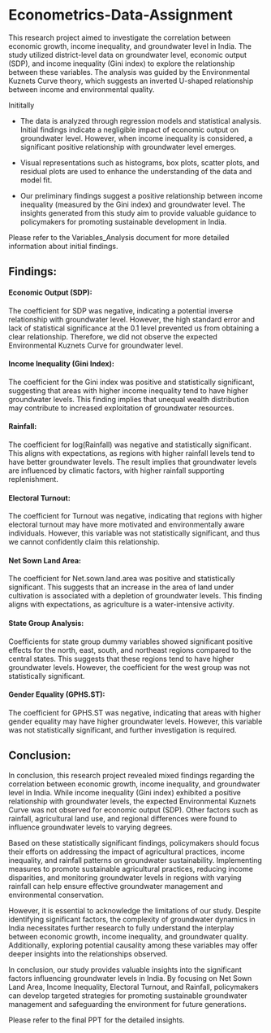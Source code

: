 # Econometrics-Data-Assignment

This research project aimed to investigate the correlation between economic growth, income inequality, and groundwater level in India. The study utilized district-level data on groundwater level, economic output (SDP), and income inequality (Gini index) to explore the relationship between these variables. The analysis was guided by the Environmental Kuznets Curve theory, which suggests an inverted U-shaped relationship between income and environmental quality.

Inititally

- The data is analyzed through regression models and statistical analysis. Initial findings indicate a negligible impact of economic output on groundwater level. However, when income inequality is considered, a significant positive relationship with groundwater level emerges.

- Visual representations such as histograms, box plots, scatter plots, and residual plots are used to enhance the understanding of the data and model fit.

- Our preliminary findings suggest a positive relationship between income inequality (measured by the Gini index) and groundwater level. The insights generated from this study aim to provide valuable guidance to policymakers for promoting sustainable development in India.

Please refer to the Variables_Analysis document for more detailed information about initial findings.


## Findings:

#### Economic Output (SDP):
The coefficient for SDP was negative, indicating a potential inverse relationship with groundwater level. However, the high standard error and lack of statistical significance at the 0.1 level prevented us from obtaining a clear relationship. Therefore, we did not observe the expected Environmental Kuznets Curve for groundwater level.

#### Income Inequality (Gini Index):
The coefficient for the Gini index was positive and statistically significant, suggesting that areas with higher income inequality tend to have higher groundwater levels. This finding implies that unequal wealth distribution may contribute to increased exploitation of groundwater resources.

#### Rainfall:
The coefficient for log(Rainfall) was negative and statistically significant. This aligns with expectations, as regions with higher rainfall levels tend to have better groundwater levels. The result implies that groundwater levels are influenced by climatic factors, with higher rainfall supporting replenishment.

#### Electoral Turnout:
The coefficient for Turnout was negative, indicating that regions with higher electoral turnout may have more motivated and environmentally aware individuals. However, this variable was not statistically significant, and thus we cannot confidently claim this relationship.

#### Net Sown Land Area:
The coefficient for Net.sown.land.area was positive and statistically significant. This suggests that an increase in the area of land under cultivation is associated with a depletion of groundwater levels. This finding aligns with expectations, as agriculture is a water-intensive activity.

#### State Group Analysis:
Coefficients for state group dummy variables showed significant positive effects for the north, east, south, and northeast regions compared to the central states. This suggests that these regions tend to have higher groundwater levels. However, the coefficient for the west group was not statistically significant.

#### Gender Equality (GPHS.ST):
The coefficient for GPHS.ST was negative, indicating that areas with higher gender equality may have higher groundwater levels. However, this variable was not statistically significant, and further investigation is required.

## Conclusion:
In conclusion, this research project revealed mixed findings regarding the correlation between economic growth, income inequality, and groundwater level in India. While income inequality (Gini index) exhibited a positive relationship with groundwater levels, the expected Environmental Kuznets Curve was not observed for economic output (SDP). Other factors such as rainfall, agricultural land use, and regional differences were found to influence groundwater levels to varying degrees.

Based on these statistically significant findings, policymakers should focus their efforts on addressing the impact of agricultural practices, income inequality, and rainfall patterns on groundwater sustainability. Implementing measures to promote sustainable agricultural practices, reducing income disparities, and monitoring groundwater levels in regions with varying rainfall can help ensure effective groundwater management and environmental conservation.

However, it is essential to acknowledge the limitations of our study. Despite identifying significant factors, the complexity of groundwater dynamics in India necessitates further research to fully understand the interplay between economic growth, income inequality, and groundwater quality. Additionally, exploring potential causality among these variables may offer deeper insights into the relationships observed.

In conclusion, our study provides valuable insights into the significant factors influencing groundwater levels in India. By focusing on Net Sown Land Area, Income Inequality, Electoral Turnout, and Rainfall, policymakers can develop targeted strategies for promoting sustainable groundwater management and safeguarding the environment for future generations.


Please refer to the final PPT for the detailed insights.
